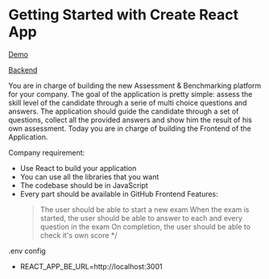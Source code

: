 # Getting Started with Create React App
[Demo](https://benchmark-platform-frontend.vercel.app/)


[Backend](https://github.com/Abdugaffor-97/benchmark-platform-backend)

You are in charge of building the new Assessment & Benchmarking platform for your company.
The goal of the application is pretty simple: assess the skill level of the candidate through a serie of multi choice questions and answers.
The application should guide the candidate through a set of questions, collect all the provided answers and show him the result of his own assessment.
Today you are in charge of building the Frontend of the Application.

Company requirement:

- Use React to build your application
- You can use all the libraries that you want
- The codebase should be in JavaScript
- Every part should be available in GitHub
  Frontend Features:
  > The user should be able to start a new exam
  > When the exam is started, the user should be able to answer to each and every question in the exam
  > On completion, the user should be able to check it's own score
  > \*/

.env config

- REACT_APP_BE_URL=http://localhost:3001
